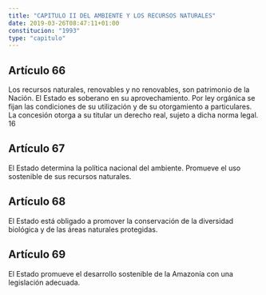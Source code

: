 ```yaml
---
title: "CAPITULO II DEL AMBIENTE Y LOS RECURSOS NATURALES"
date: 2019-03-26T08:47:11+01:00
constitucion: "1993"
type: "capitulo"
---
```


## Artículo 66

Los recursos naturales, renovables y no renovables, son patrimonio de la Nación. El Estado es soberano en su aprovechamiento. Por ley orgánica se fijan las condiciones de su utilización y de su otorgamiento a particulares. La concesión otorga a su titular un derecho real, sujeto a dicha norma legal. 16 

## Artículo 67

El Estado determina la política nacional del ambiente. Promueve el uso sostenible de sus recursos naturales. 

## Artículo 68

El Estado está obligado a promover la conservación de la diversidad biológica y de las áreas naturales protegidas. 

## Artículo 69

El Estado promueve el desarrollo sostenible de la Amazonía con una legislación adecuada. 

